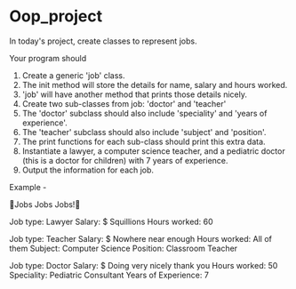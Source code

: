 # Oop_project

In today's project, create classes to represent jobs.

Your program should

1. Create a generic 'job' class.
2. The init method will store the details for name, salary and hours worked.
3. 'job' will have another method that prints those details nicely.
4. Create two sub-classes from job: 'doctor' and 'teacher'
5. The 'doctor' subclass should also include 'speciality' and 'years of experience'.
6. The 'teacher' subclass should also include 'subject' and 'position'.
7. The print functions for each sub-class should print this extra data.
8. Instantiate a lawyer, a computer science teacher, and a pediatric doctor (this is a doctor for children) with 7 years of experience.
9. Output the information for each job.

Example - 

🌟Jobs Jobs Jobs!🌟

Job type: Lawyer
Salary: $ Squillions
Hours worked: 60

Job type: Teacher
Salary: $ Nowhere near enough
Hours worked: All of them
Subject: Computer Science
Position: Classroom Teacher

Job type: Doctor
Salary: $ Doing very nicely thank you
Hours worked: 50
Speciality: Pediatric Consultant
Years of Experience: 7
